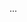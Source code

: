 <!---
- 👋 Hi, I’m @wadofan
- 👀 I’m interested in ...
- 🌱 I’m currently learning ...
- 💞️ I’m looking to collaborate on ...
- 📫 How to reach me ...

wadofan/wadofan is a ✨ special ✨ repository because its `README.md` (this file) appears on your GitHub profile.
You can click the Preview link to take a look at your changes.
--->

...
